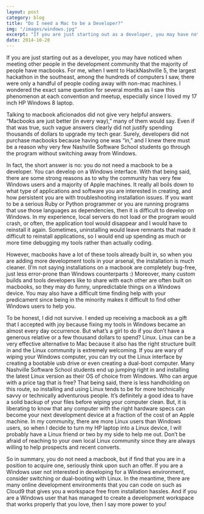 ```yaml
---
layout: post
category: blog
title: "Do I need a Mac to be a Developer?"
img: "/images/windows.jpg"
excerpt: "If you are just starting out as a developer, you may have noticed that the majority of people have macbooks. What gives?"
date: 2014-10-28
---
```


If you are just starting out as a developer, you may have noticed when meeting other people in the development community that the majority of people have macbooks. For me, when I went to HackNashville 5, the largest hackathon in the southeast, among the hundreds of computers I saw, there were only a handful of people coding away with non-mac machines. I wondered the exact same question for several months as I saw this phenomenon at each convention and meetup, especially since I loved my 17 inch HP Windows 8 laptop.

Talking to macbook aficionados did not give very helpful answers. “Macbooks are just better (in every way),” many of them would say. Even if that was true, such vague answers clearly did not justify spending thousands of dollars to upgrade my tech gear. Surely, developers did not purchase macbooks because having one was “in,” and I knew there must be a reason why very few Nashville Software School students go through the program without switching away from Windows.

In fact, the short answer is no: you do not need a macbook to be a developer. You can develop on a Windows interface. With that being said, there are some strong reasons as to why the community has very few Windows users and a majority of Apple machines. It really all boils down to what type of applications and software you are interested in creating, and how persistent you are with troubleshooting installation issues. If you want to be a serious Ruby or Python programmer or you are running programs that use those languages as dependencies, then it is difficult to develop on Windows. In my experience, local servers do not load or the program would crash, or often, the application tool would disappear and I would have to reinstall it again. Sometimes, uninstalling would leave remnants that made it difficult to reinstall applications, so I would end up spending as much or more time debugging my tools rather than actually coding.

However, macbooks have a lot of these tools already built in, so when you are adding more development tools in your arsenal, the installation is much cleaner. (I’m not saying installations on a macbook are completely bug-free, just less error-prone than Windows counterparts :) Moreover, many custom builds and tools developers like to share with each other are often built on macbooks, so they may do funny, unpredictable things on a Windows device. You may also have a difficult time finding help with your predicament since being in the minority makes it difficult to find other Windows users to help you.

To be honest, I did not survive. I ended up receiving a macbook as a gift that I accepted with joy because fixing my tools in Windows became an almost every day occurrence. But what’s a girl to do if you don’t have a generous relative or a few thousand dollars to spend? Linux. Linux can be a very effective alternative to Mac because it also has the right structure built in and the Linux community is extremely welcoming. If you are wary of wiping your Windows computer, you can try out the Linux interface by creating a bootable usb drive or even creating a dual-boot computer. Many Nashville Software School students end up jumping right in and installing the latest Linux version as their OS of choice from Windows. Who can argue with a price tag that is free? That being said, there is less handholding on this route, so installing and using Linux tends to be for more technically savvy or technically adventurous people. It’s definitely a good idea to have a solid backup of your files before wiping your computer clean. But, it is liberating to know that any computer with the right hardware specs can become your next development device at a fraction of the cost of an Apple machine. In my community, there are more Linux users than Windows users, so when I decide to turn my HP laptop into a Linux device, I will probably have a Linux friend or two by my side to help me out. Don’t be afraid of reaching to your own local Linux community since they are always willing to help prospects and recent converts.

So in summary, you do not need a macbook, but if find that you are in a position to acquire one, seriously think upon such an offer. If you are a Windows user not interested in developing for a Windows environment, consider switching or dual-booting with Linux. In the meantime, there are many online development environments that you can code on such as Cloud9 that gives you a workspace free from installation hassles. And if you are a Windows user that has managed to create a development workspace that works properly that you love, then I say more power to you!
